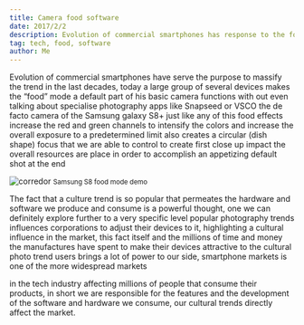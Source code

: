 ```yaml
---
title: Camera food software
date: 2017/2/2
description: Evolution of commercial smartphones has response to the foodie trend
tag: tech, food, software
author: Me
---
```


Evolution of commercial smartphones have serve the purpose to massify the trend
in the last decades, today a large group of several devices makes the “food” mode
a default part of his basic camera functions with out even talking about specialise
photography apps like Snapseed or VSCO the de facto camera of the Samsung
galaxy S8+ just like any of this food effects increase the red and green channels to
intensify the colors and increase the overall exposure to a predetermined limit also
creates a circular (dish shape) focus that we are able to control to create first close
up impact the overall resources are place in order to accomplish an appetizing
default shot at the end

![corredor](/images/s8food.png)
<small class="text-center">Samsung S8 food mode demo</small>

The fact that a culture trend is so popular that permeates the hardware and
software we produce and consume is a powerful thought, one we can definitely
explore further to a very specific level popular photography trends influences
corporations to adjust their devices to it, highlighting a cultural influence in the
market, this fact itself and the millions of time and money the manufactures have
spent to make their devices attractive to the cultural photo trend users brings a lot
of power to our side, smartphone markets is one of the more widespread markets

in the tech industry affecting millions of people that consume their products, in
short we are responsible for the features and the development of the software and
hardware we consume, our cultural trends directly affect the market.